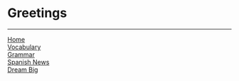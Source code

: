 <h1>Greetings</h1>

<hr>
<p><a href="index.html">Home</a><br />
<a href="page2.html">Vocabulary</a><br />
 <a href="page3.html">Grammar</a><br />
 <a href="page5.html">Spanish News</a><br />
<a href="page6.html">Dream Big</a></p>
